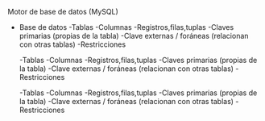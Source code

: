 Motor de base de datos (MySQL)
 - Base de datos
   -Tablas
    -Columnas
     -Registros,filas,tuplas
     -Claves primarias (propias de la tabla)
     -Clave externas / foráneas (relacionan con otras tablas)
     -Restricciones

   -Tablas
    -Columnas
     -Registros,filas,tuplas
     -Claves primarias (propias de la tabla)
     -Clave externas / foráneas (relacionan con otras tablas)
     -Restricciones
     
     
   -Tablas
    -Columnas
     -Registros,filas,tuplas
     -Claves primarias (propias de la tabla)
     -Clave externas / foráneas (relacionan con otras tablas)
     -Restricciones
